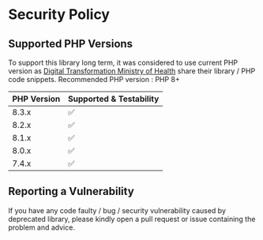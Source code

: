 # Security Policy

## Supported PHP Versions

To support this library long term, it was considered to use current PHP version as [Digital Transformation Ministry of Health](https://dto.kemkes.go.id) share their library / PHP code snippets. Recommended PHP version : PHP 8+

| PHP Version | Supported & Testability |
| ------- | ------------------ |
| 8.3.x   | :white_check_mark: |
| 8.2.x   | :white_check_mark: |
| 8.1.x   | :white_check_mark: |
| 8.0.x   | :white_check_mark: |
| 7.4.x   | :white_check_mark: |

## Reporting a Vulnerability

If you have any code faulty / bug / security vulnerability caused by deprecated library, please kindly open a pull request or issue containing the problem and advice.
